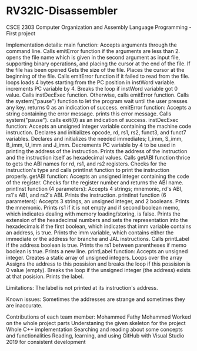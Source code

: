 # RV32IC-Disassembler
CSCE 2303 Computer Organization and Assembly Language Programming - First project

Implementation details:
	main function:
		Accepts arguments through the command line.
		Calls emitError function if the arguments are less than 2.
		opens the file name which is given in the second argument as input file, supporting binary operations, and placing the cursor at the end of the file.
		If the file has been opened
			Gets the size of the file.
			Places the cursor at the beginning of the file.
			Calls emitError function if it failed to read from the file.
			loops
				loads 4 bytes starting from the PC position in instWord variable.
				increments PC variable by 4.
				Breaks the loop if instWord variable got 0 value.
				Calls instDecExec function.
		Otherwise, calls emitError function.
		Calls the system("pause") function to let the program wait until the user presses any key.
		returns 0 as an indication of success.
	emitError function:
		Accepts a string containing the error message.
		prints this error message.
		Calls system("pause").
		calls exit(0) as an indication of success.
	instDecExec function:
		Accepts an unsigned integer variable containing the machine code instruction.
		Declares and initializes opcode, rd, rs1, rs2, funct3, and funct7 variables.
		Declares and initializes the needed immediates; I_imm, S_imm, B_imm, U_imm and J_imm.
		Decrements PC variable by 4 to be used in printing the address of the instruction.
		Prints the address of the instruction and the instruction itself as hexadecimal values.
		Calls getABI function thrice to gets the ABI names for rd, rs1, and rs2 registers.
		Checks for the instruction's type and calls printInst function to print the instruction properly.
	getABI function:
		Accepts an unsigned integer containing the code of the register.
		Checks for the register number and returns the ABI name.
	printInst function (4 parameters):
	Accepts 4 strings; mnemonic, rd's ABI, rs1's ABI, and rs2's ABI.
	Prints the instruction.
	printInst function (6 parameters):
		Accepts 3 strings, an unsigned integer, and 2 booleans.
		Prints the mnemonic.
		Prints rs1 if it is not empty and if second boolean memo, which indicates dealing with memory loading/storing, is false.
		Prints the extension of the hexadecimal numbers and sets the representation into the hexadecimals if the first boolean, which indicates that imm variable contains an address, is true.
		Prints the imm variable, which contains either the immediate or the address for branche and JAL instructions.
		Calls printLabel if the address boolean is true.
		Prints the rs1 between parentheses if memo boolean is true.
		Prints a new line.
	printLabel function:
		Accepts an unsigned integer.
		Creates a static array of unsigned integers.
		Loops over the array
			Assigns the address to this possision and breaks the loop if this possision is 0 value (empty).
			Breaks the loop if the unsigned integer (the address) exists at that posision.
		Prints the label.

Limitations:
	The label is not printed at its instruction's address.

Known issues:
	Sometimes the addresses are strange and sometimes they are inaccurate.

Contributions of each team member:
	Mohammed Fathy Mohammed
		Worked on the whole project parts
			Understaning the given skeleton for the project
			Whole C++ implementation
			Searching and reading about some concepts and functionalities
			Reading, learning, and using GitHub with Visual Studio 2019 for consistent development
